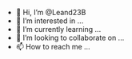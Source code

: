 - 👋 Hi, I’m @Leand23B
- 👀 I’m interested in ...
- 🌱 I’m currently learning ...
- 💞️ I’m looking to collaborate on ...
- 📫 How to reach me ...

<!---
Leand23B/Leand23B is a ✨ special ✨ repository because its `README.md` (this file) appears on your GitHub profile.
You can click the Preview link to take a look at your changes.
--->
